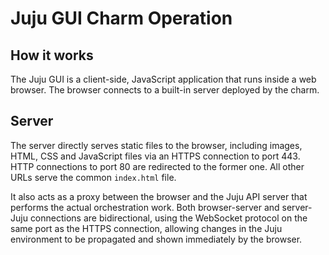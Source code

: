 <!--
Operation.md
Copyright 2013 Canonical Ltd.
This work is licensed under the Creative Commons Attribution-Share Alike 3.0
Unported License. To view a copy of this license, visit
http://creativecommons.org/licenses/by-sa/3.0/ or send a letter to Creative
Commons, 171 Second Street, Suite 300, San Francisco, California, 94105, USA.
-->

# Juju GUI Charm Operation #

## How it works ##

The Juju GUI is a client-side, JavaScript application that runs inside a
web browser. The browser connects to a built-in server deployed by the
charm.

## Server ##

The server directly serves static files to the browser, including
images, HTML, CSS and JavaScript files via an HTTPS connection to port
443. HTTP connections to port 80 are redirected to the former one.
All other URLs serve the common `index.html` file.

It also acts as a proxy between the browser and the Juju API server that
performs the actual orchestration work. Both browser-server and server-
Juju connections are bidirectional, using the WebSocket protocol on the
same port as the HTTPS connection, allowing changes in the Juju
environment to be propagated and shown immediately by the browser.
